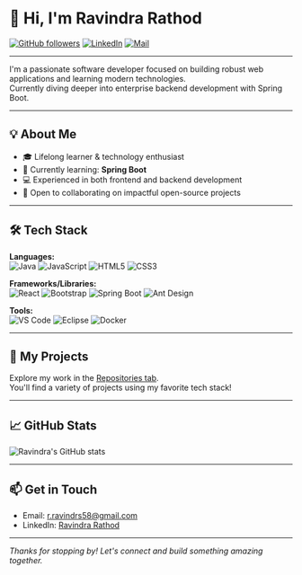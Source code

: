 # 👋 Hi, I'm Ravindra Rathod

[![GitHub followers](https://img.shields.io/github/followers/Ravindrarathod58?label=Follow&style=social)](https://github.com/Ravindrarathod58)
[![LinkedIn](https://img.shields.io/badge/LinkedIn-blue?logo=linkedin&style=flat&logoColor=white)](https://www.linkedin.com/in/ravindra-rathod-185096261/)
[![Mail](https://img.shields.io/badge/Email-D14836?logo=gmail&logoColor=white)](mailto:r.ravindrs58@gmail.com)

---

I'm a passionate software developer focused on building robust web applications and learning modern technologies.  
Currently diving deeper into enterprise backend development with Spring Boot.

---

## 💡 About Me

- 🎓 Lifelong learner & technology enthusiast
- 🌱 Currently learning: **Spring Boot**
- 💻 Experienced in both frontend and backend development
- 🤝 Open to collaborating on impactful open-source projects

---

## 🛠️ Tech Stack

**Languages:**  
![Java](https://img.shields.io/badge/Java-ED8B00?style=flat&logo=java&logoColor=white) 
![JavaScript](https://img.shields.io/badge/JavaScript-F7DF1E?style=flat&logo=javascript&logoColor=black)
![HTML5](https://img.shields.io/badge/HTML5-E34F26?style=flat&logo=html5&logoColor=white)
![CSS3](https://img.shields.io/badge/CSS3-1572B6?style=flat&logo=css3&logoColor=white)

**Frameworks/Libraries:**  
![React](https://img.shields.io/badge/React-61DAFB?style=flat&logo=react&logoColor=black)
![Bootstrap](https://img.shields.io/badge/Bootstrap-563D7C?style=flat&logo=bootstrap&logoColor=white)
![Spring Boot](https://img.shields.io/badge/Spring_Boot-6DB33F?style=flat&logo=spring-boot&logoColor=white)
![Ant Design](https://img.shields.io/badge/AntD-0170FE?style=flat&logo=ant-design&logoColor=white)

**Tools:**  
![VS Code](https://img.shields.io/badge/VS%20Code-007ACC?style=flat&logo=visual-studio-code&logoColor=white)
![Eclipse](https://img.shields.io/badge/Eclipse-2C2255?style=flat&logo=eclipse&logoColor=white)
![Docker](https://img.shields.io/badge/Docker-2496ED?style=flat&logo=docker&logoColor=white)

---

## 📂 My Projects

Explore my work in the [Repositories tab](https://github.com/Ravindrarathod58?tab=repositories).  
You'll find a variety of projects using my favorite tech stack!

---

## 📈 GitHub Stats

![Ravindra's GitHub stats](https://github-readme-stats.vercel.app/api?username=Ravindrarathod58&show_icons=true&theme=default&hide_rank=true)

---

## 📫 Get in Touch

- Email: [r.ravindrs58@gmail.com](mailto:r.ravindrs58@gmail.com)
- LinkedIn: [Ravindra Rathod](https://www.linkedin.com/in/ravindra-rathod-185096261/)

---

_Thanks for stopping by! Let's connect and build something amazing together._
